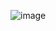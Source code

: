 
![image](https://user-images.githubusercontent.com/60667599/230109859-4e10b97d-96cb-455f-8ed7-dd1653280afd.png)

